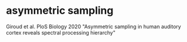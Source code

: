 # asymmetric sampling
Giroud et al. PloS Biology 2020 "Asymmetric sampling in human auditory cortex reveals spectral processing hierarchy"
